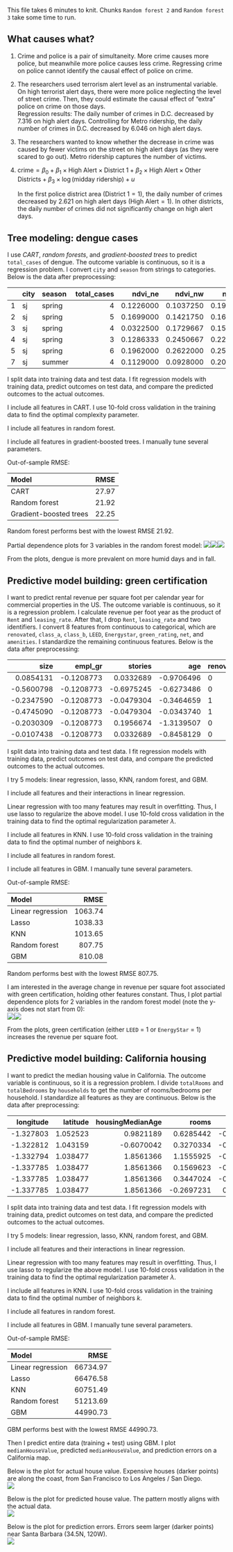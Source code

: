 This file takes 6 minutes to knit. Chunks `Random forest 2` and
`Random forest 3` take some time to run.

## What causes what?

1.  Crime and police is a pair of simultaneity. More crime causes more
    police, but meanwhile more police causes less crime. Regressing
    crime on police cannot identify the causal effect of police on
    crime.

2.  The researchers used terrorism alert level as an instrumental
    variable. On high terrorist alert days, there were more police
    neglecting the level of street crime. Then, they could estimate the
    causal effect of “extra” police on crime on those days.  
    Regression results: The daily number of crimes in D.C. decreased by
    7.316 on high alert days. Controlling for Metro ridership, the daily
    number of crimes in D.C. decreased by 6.046 on high alert days.

3.  The researchers wanted to know whether the decrease in crime was
    caused by fewer victims on the street on high alert days (as they
    were scared to go out). Metro ridership captures the number of
    victims.

4.  
    crime = *β*<sub>0</sub> + *β*<sub>1</sub> × High Alert × District 1 + *β*<sub>2</sub> × High Alert × Other Districts + *β*<sub>3</sub> × log (midday ridership) + *u*
      
    In the first police district area (District 1 = 1), the daily number
    of crimes decreased by 2.621 on high alert days (High Alert = 1). In
    other districts, the daily number of crimes did not significantly
    change on high alert days.

## Tree modeling: dengue cases

I use *CART*, *random forests*, and *gradient-boosted trees* to predict
`total_cases` of dengue. The outcome variable is continuous, so it is a
regression problem. I convert `city` and `season` from strings to
categories. Below is the data after preprocessing:

<table>
<colgroup>
<col style="width: 1%" />
<col style="width: 2%" />
<col style="width: 3%" />
<col style="width: 5%" />
<col style="width: 4%" />
<col style="width: 4%" />
<col style="width: 4%" />
<col style="width: 4%" />
<col style="width: 7%" />
<col style="width: 4%" />
<col style="width: 4%" />
<col style="width: 7%" />
<col style="width: 6%" />
<col style="width: 6%" />
<col style="width: 9%" />
<col style="width: 11%" />
<col style="width: 7%" />
<col style="width: 3%" />
</colgroup>
<thead>
<tr class="header">
<th style="text-align: left;"></th>
<th style="text-align: left;">city</th>
<th style="text-align: left;">season</th>
<th style="text-align: right;">total_cases</th>
<th style="text-align: right;">ndvi_ne</th>
<th style="text-align: right;">ndvi_nw</th>
<th style="text-align: right;">ndvi_se</th>
<th style="text-align: right;">ndvi_sw</th>
<th style="text-align: right;">precipitation_amt</th>
<th style="text-align: right;">air_temp_k</th>
<th style="text-align: right;">avg_temp_k</th>
<th style="text-align: right;">dew_point_temp_k</th>
<th style="text-align: right;">max_air_temp_k</th>
<th style="text-align: right;">min_air_temp_k</th>
<th style="text-align: right;">precip_amt_kg_per_m2</th>
<th style="text-align: right;">relative_humidity_percent</th>
<th style="text-align: right;">specific_humidity</th>
<th style="text-align: right;">tdtr_k</th>
</tr>
</thead>
<tbody>
<tr class="odd">
<td style="text-align: left;">1</td>
<td style="text-align: left;">sj</td>
<td style="text-align: left;">spring</td>
<td style="text-align: right;">4</td>
<td style="text-align: right;">0.1226000</td>
<td style="text-align: right;">0.1037250</td>
<td style="text-align: right;">0.1984833</td>
<td style="text-align: right;">0.1776167</td>
<td style="text-align: right;">12.42</td>
<td style="text-align: right;">297.5729</td>
<td style="text-align: right;">297.7429</td>
<td style="text-align: right;">292.4143</td>
<td style="text-align: right;">299.8</td>
<td style="text-align: right;">295.9</td>
<td style="text-align: right;">32.00</td>
<td style="text-align: right;">73.36571</td>
<td style="text-align: right;">14.01286</td>
<td style="text-align: right;">2.628571</td>
</tr>
<tr class="even">
<td style="text-align: left;">2</td>
<td style="text-align: left;">sj</td>
<td style="text-align: left;">spring</td>
<td style="text-align: right;">5</td>
<td style="text-align: right;">0.1699000</td>
<td style="text-align: right;">0.1421750</td>
<td style="text-align: right;">0.1623571</td>
<td style="text-align: right;">0.1554857</td>
<td style="text-align: right;">22.82</td>
<td style="text-align: right;">298.2114</td>
<td style="text-align: right;">298.4429</td>
<td style="text-align: right;">293.9514</td>
<td style="text-align: right;">300.9</td>
<td style="text-align: right;">296.4</td>
<td style="text-align: right;">17.94</td>
<td style="text-align: right;">77.36857</td>
<td style="text-align: right;">15.37286</td>
<td style="text-align: right;">2.371429</td>
</tr>
<tr class="odd">
<td style="text-align: left;">3</td>
<td style="text-align: left;">sj</td>
<td style="text-align: left;">spring</td>
<td style="text-align: right;">4</td>
<td style="text-align: right;">0.0322500</td>
<td style="text-align: right;">0.1729667</td>
<td style="text-align: right;">0.1572000</td>
<td style="text-align: right;">0.1708429</td>
<td style="text-align: right;">34.54</td>
<td style="text-align: right;">298.7814</td>
<td style="text-align: right;">298.8786</td>
<td style="text-align: right;">295.4343</td>
<td style="text-align: right;">300.5</td>
<td style="text-align: right;">297.3</td>
<td style="text-align: right;">26.10</td>
<td style="text-align: right;">82.05286</td>
<td style="text-align: right;">16.84857</td>
<td style="text-align: right;">2.300000</td>
</tr>
<tr class="even">
<td style="text-align: left;">4</td>
<td style="text-align: left;">sj</td>
<td style="text-align: left;">spring</td>
<td style="text-align: right;">3</td>
<td style="text-align: right;">0.1286333</td>
<td style="text-align: right;">0.2450667</td>
<td style="text-align: right;">0.2275571</td>
<td style="text-align: right;">0.2358857</td>
<td style="text-align: right;">15.36</td>
<td style="text-align: right;">298.9871</td>
<td style="text-align: right;">299.2286</td>
<td style="text-align: right;">295.3100</td>
<td style="text-align: right;">301.4</td>
<td style="text-align: right;">297.0</td>
<td style="text-align: right;">13.90</td>
<td style="text-align: right;">80.33714</td>
<td style="text-align: right;">16.67286</td>
<td style="text-align: right;">2.428571</td>
</tr>
<tr class="odd">
<td style="text-align: left;">5</td>
<td style="text-align: left;">sj</td>
<td style="text-align: left;">spring</td>
<td style="text-align: right;">6</td>
<td style="text-align: right;">0.1962000</td>
<td style="text-align: right;">0.2622000</td>
<td style="text-align: right;">0.2512000</td>
<td style="text-align: right;">0.2473400</td>
<td style="text-align: right;">7.52</td>
<td style="text-align: right;">299.5186</td>
<td style="text-align: right;">299.6643</td>
<td style="text-align: right;">295.8214</td>
<td style="text-align: right;">301.9</td>
<td style="text-align: right;">297.5</td>
<td style="text-align: right;">12.20</td>
<td style="text-align: right;">80.46000</td>
<td style="text-align: right;">17.21000</td>
<td style="text-align: right;">3.014286</td>
</tr>
<tr class="even">
<td style="text-align: left;">7</td>
<td style="text-align: left;">sj</td>
<td style="text-align: left;">summer</td>
<td style="text-align: right;">4</td>
<td style="text-align: right;">0.1129000</td>
<td style="text-align: right;">0.0928000</td>
<td style="text-align: right;">0.2050714</td>
<td style="text-align: right;">0.2102714</td>
<td style="text-align: right;">3.48</td>
<td style="text-align: right;">299.2071</td>
<td style="text-align: right;">299.2214</td>
<td style="text-align: right;">295.8657</td>
<td style="text-align: right;">301.3</td>
<td style="text-align: right;">297.7</td>
<td style="text-align: right;">38.60</td>
<td style="text-align: right;">82.00000</td>
<td style="text-align: right;">17.23429</td>
<td style="text-align: right;">2.042857</td>
</tr>
</tbody>
</table>

I split data into training data and test data. I fit regression models
with training data, predict outcomes on test data, and compare the
predicted outcomes to the actual outcomes.

I include all features in CART. I use 10-fold cross validation in the
training data to find the optimal complexity parameter.

I include all features in random forest.

I include all features in gradient-boosted trees. I manually tune
several parameters.

Out-of-sample RMSE:

<table>
<thead>
<tr class="header">
<th style="text-align: left;">Model</th>
<th style="text-align: right;">RMSE</th>
</tr>
</thead>
<tbody>
<tr class="odd">
<td style="text-align: left;">CART</td>
<td style="text-align: right;">27.97</td>
</tr>
<tr class="even">
<td style="text-align: left;">Random forest</td>
<td style="text-align: right;">21.92</td>
</tr>
<tr class="odd">
<td style="text-align: left;">Gradient-boosted trees</td>
<td style="text-align: right;">22.25</td>
</tr>
</tbody>
</table>

Random forest performs best with the lowest RMSE 21.92.

Partial dependence plots for 3 variables in the random forest model:
![](Exercise-3-Answer_files/figure-markdown_strict/Partial%20dependence%20plots%201-1.png)![](Exercise-3-Answer_files/figure-markdown_strict/Partial%20dependence%20plots%201-2.png)![](Exercise-3-Answer_files/figure-markdown_strict/Partial%20dependence%20plots%201-3.png)

From the plots, dengue is more prevalent on more humid days and in fall.

## Predictive model building: green certification

I want to predict rental revenue per square foot per calendar year for
commercial properties in the US. The outcome variable is continuous, so
it is a regression problem. I calculate revenue per foot year as the
product of `Rent` and `leasing_rate`. After that, I drop `Rent`,
`leasing_rate` and two identifiers. I convert 8 features from continuous
to categorical, which are `renovated`, `class_a`, `class_b`, `LEED`,
`Energystar`, `green_rating`, `net`, and `amenities`. I standardize the
remaining continuous features. Below is the data after preprocessing:

<table>
<colgroup>
<col style="width: 4%" />
<col style="width: 4%" />
<col style="width: 4%" />
<col style="width: 4%" />
<col style="width: 4%" />
<col style="width: 3%" />
<col style="width: 3%" />
<col style="width: 2%" />
<col style="width: 4%" />
<col style="width: 5%" />
<col style="width: 1%" />
<col style="width: 4%" />
<col style="width: 5%" />
<col style="width: 4%" />
<col style="width: 5%" />
<col style="width: 6%" />
<col style="width: 4%" />
<col style="width: 8%" />
<col style="width: 7%" />
<col style="width: 7%" />
</colgroup>
<thead>
<tr class="header">
<th style="text-align: right;">size</th>
<th style="text-align: right;">empl_gr</th>
<th style="text-align: right;">stories</th>
<th style="text-align: right;">age</th>
<th style="text-align: left;">renovated</th>
<th style="text-align: left;">class_a</th>
<th style="text-align: left;">class_b</th>
<th style="text-align: left;">LEED</th>
<th style="text-align: left;">Energystar</th>
<th style="text-align: left;">green_rating</th>
<th style="text-align: left;">net</th>
<th style="text-align: left;">amenities</th>
<th style="text-align: right;">cd_total_07</th>
<th style="text-align: right;">hd_total07</th>
<th style="text-align: right;">total_dd_07</th>
<th style="text-align: right;">Precipitation</th>
<th style="text-align: right;">Gas_Costs</th>
<th style="text-align: right;">Electricity_Costs</th>
<th style="text-align: right;">City_Market_Rent</th>
<th style="text-align: right;">revenue_per_sqft</th>
</tr>
</thead>
<tbody>
<tr class="odd">
<td style="text-align: right;">0.0854131</td>
<td style="text-align: right;">-0.1208773</td>
<td style="text-align: right;">0.0332689</td>
<td style="text-align: right;">-0.9706496</td>
<td style="text-align: left;">0</td>
<td style="text-align: left;">1</td>
<td style="text-align: left;">0</td>
<td style="text-align: left;">0</td>
<td style="text-align: left;">1</td>
<td style="text-align: left;">1</td>
<td style="text-align: left;">0</td>
<td style="text-align: left;">1</td>
<td style="text-align: right;">3.385385</td>
<td style="text-align: right;">-1.698857</td>
<td style="text-align: right;">0.2034667</td>
<td style="text-align: right;">1.031788</td>
<td style="text-align: right;">1.000556</td>
<td style="text-align: right;">-0.2167905</td>
<td style="text-align: right;">0.8732548</td>
<td style="text-align: right;">3523.998</td>
</tr>
<tr class="even">
<td style="text-align: right;">-0.5600798</td>
<td style="text-align: right;">-0.1208773</td>
<td style="text-align: right;">-0.6975245</td>
<td style="text-align: right;">-0.6273486</td>
<td style="text-align: left;">0</td>
<td style="text-align: left;">0</td>
<td style="text-align: left;">1</td>
<td style="text-align: left;">0</td>
<td style="text-align: left;">0</td>
<td style="text-align: left;">0</td>
<td style="text-align: left;">0</td>
<td style="text-align: left;">1</td>
<td style="text-align: right;">3.385385</td>
<td style="text-align: right;">-1.698857</td>
<td style="text-align: right;">0.2034667</td>
<td style="text-align: right;">1.031788</td>
<td style="text-align: right;">1.013709</td>
<td style="text-align: right;">-0.2115382</td>
<td style="text-align: right;">0.8732548</td>
<td style="text-align: right;">2489.590</td>
</tr>
<tr class="odd">
<td style="text-align: right;">-0.2347590</td>
<td style="text-align: right;">-0.1208773</td>
<td style="text-align: right;">-0.0479304</td>
<td style="text-align: right;">-0.3464659</td>
<td style="text-align: left;">1</td>
<td style="text-align: left;">0</td>
<td style="text-align: left;">1</td>
<td style="text-align: left;">0</td>
<td style="text-align: left;">0</td>
<td style="text-align: left;">0</td>
<td style="text-align: left;">0</td>
<td style="text-align: left;">1</td>
<td style="text-align: right;">3.385385</td>
<td style="text-align: right;">-1.698857</td>
<td style="text-align: right;">0.2034667</td>
<td style="text-align: right;">1.031788</td>
<td style="text-align: right;">1.013709</td>
<td style="text-align: right;">-0.2115382</td>
<td style="text-align: right;">0.8732548</td>
<td style="text-align: right;">2962.591</td>
</tr>
<tr class="even">
<td style="text-align: right;">-0.4745090</td>
<td style="text-align: right;">-0.1208773</td>
<td style="text-align: right;">-0.0479304</td>
<td style="text-align: right;">-0.0343740</td>
<td style="text-align: left;">1</td>
<td style="text-align: left;">0</td>
<td style="text-align: left;">1</td>
<td style="text-align: left;">0</td>
<td style="text-align: left;">0</td>
<td style="text-align: left;">0</td>
<td style="text-align: left;">0</td>
<td style="text-align: left;">0</td>
<td style="text-align: right;">3.385385</td>
<td style="text-align: right;">-1.698857</td>
<td style="text-align: right;">0.2034667</td>
<td style="text-align: right;">1.031788</td>
<td style="text-align: right;">1.013709</td>
<td style="text-align: right;">-0.2115382</td>
<td style="text-align: right;">0.8732548</td>
<td style="text-align: right;">3396.400</td>
</tr>
<tr class="odd">
<td style="text-align: right;">-0.2030309</td>
<td style="text-align: right;">-0.1208773</td>
<td style="text-align: right;">0.1956674</td>
<td style="text-align: right;">-1.3139507</td>
<td style="text-align: left;">0</td>
<td style="text-align: left;">1</td>
<td style="text-align: left;">0</td>
<td style="text-align: left;">0</td>
<td style="text-align: left;">0</td>
<td style="text-align: left;">0</td>
<td style="text-align: left;">0</td>
<td style="text-align: left;">1</td>
<td style="text-align: right;">3.385385</td>
<td style="text-align: right;">-1.698857</td>
<td style="text-align: right;">0.2034667</td>
<td style="text-align: right;">1.031788</td>
<td style="text-align: right;">1.013709</td>
<td style="text-align: right;">-0.2115382</td>
<td style="text-align: right;">0.8732548</td>
<td style="text-align: right;">3929.840</td>
</tr>
<tr class="even">
<td style="text-align: right;">-0.0107438</td>
<td style="text-align: right;">-0.1208773</td>
<td style="text-align: right;">0.0332689</td>
<td style="text-align: right;">-0.8458129</td>
<td style="text-align: left;">0</td>
<td style="text-align: left;">1</td>
<td style="text-align: left;">0</td>
<td style="text-align: left;">0</td>
<td style="text-align: left;">0</td>
<td style="text-align: left;">0</td>
<td style="text-align: left;">0</td>
<td style="text-align: left;">1</td>
<td style="text-align: right;">3.385385</td>
<td style="text-align: right;">-1.698857</td>
<td style="text-align: right;">0.2034667</td>
<td style="text-align: right;">1.031788</td>
<td style="text-align: right;">1.013709</td>
<td style="text-align: right;">-0.2115382</td>
<td style="text-align: right;">0.8732548</td>
<td style="text-align: right;">4002.658</td>
</tr>
</tbody>
</table>

I split data into training data and test data. I fit regression models
with training data, predict outcomes on test data, and compare the
predicted outcomes to the actual outcomes.

I try 5 models: linear regression, lasso, KNN, random forest, and GBM.

I include all features and their interactions in linear regression.

Linear regression with too many features may result in overfitting.
Thus, I use lasso to regularize the above model. I use 10-fold cross
validation in the training data to find the optimal regularization
parameter *λ*.

I include all features in KNN. I use 10-fold cross validation in the
training data to find the optimal number of neighbors *k*.

I include all features in random forest.

I include all features in GBM. I manually tune several parameters.

Out-of-sample RMSE:

<table>
<thead>
<tr class="header">
<th style="text-align: left;">Model</th>
<th style="text-align: right;">RMSE</th>
</tr>
</thead>
<tbody>
<tr class="odd">
<td style="text-align: left;">Linear regression</td>
<td style="text-align: right;">1063.74</td>
</tr>
<tr class="even">
<td style="text-align: left;">Lasso</td>
<td style="text-align: right;">1038.33</td>
</tr>
<tr class="odd">
<td style="text-align: left;">KNN</td>
<td style="text-align: right;">1013.65</td>
</tr>
<tr class="even">
<td style="text-align: left;">Random forest</td>
<td style="text-align: right;">807.75</td>
</tr>
<tr class="odd">
<td style="text-align: left;">GBM</td>
<td style="text-align: right;">810.08</td>
</tr>
</tbody>
</table>

Random performs best with the lowest RMSE 807.75.

I am interested in the average change in revenue per square foot
associated with green certification, holding other features constant.
Thus, I plot partial dependence plots for 2 variables in the random
forest model (note the y-axis does not start from 0):  
![](Exercise-3-Answer_files/figure-markdown_strict/Partial%20dependence%20plots%202-1.png)![](Exercise-3-Answer_files/figure-markdown_strict/Partial%20dependence%20plots%202-2.png)

From the plots, green certification (either `LEED` = 1 or `EnergyStar`
= 1) increases the revenue per square foot.

## Predictive model building: California housing

I want to predict the median housing value in California. The outcome
variable is continuous, so it is a regression problem. I divide
`totalRooms` and `totalBedrooms` by `households` to get the number of
rooms/bedrooms per household. I standardize all features as they are
continuous. Below is the data after preprocessing:

<table style="width:100%;">
<colgroup>
<col style="width: 9%" />
<col style="width: 8%" />
<col style="width: 15%" />
<col style="width: 10%" />
<col style="width: 10%" />
<col style="width: 10%" />
<col style="width: 10%" />
<col style="width: 11%" />
<col style="width: 15%" />
</colgroup>
<thead>
<tr class="header">
<th style="text-align: right;">longitude</th>
<th style="text-align: right;">latitude</th>
<th style="text-align: right;">housingMedianAge</th>
<th style="text-align: right;">rooms</th>
<th style="text-align: right;">bedrooms</th>
<th style="text-align: right;">population</th>
<th style="text-align: right;">households</th>
<th style="text-align: right;">medianIncome</th>
<th style="text-align: right;">medianHouseValue</th>
</tr>
</thead>
<tbody>
<tr class="odd">
<td style="text-align: right;">-1.327803</td>
<td style="text-align: right;">1.052523</td>
<td style="text-align: right;">0.9821189</td>
<td style="text-align: right;">0.6285442</td>
<td style="text-align: right;">-0.1537539</td>
<td style="text-align: right;">-0.9744050</td>
<td style="text-align: right;">-0.9770092</td>
<td style="text-align: right;">2.3447090</td>
<td style="text-align: right;">452600</td>
</tr>
<tr class="even">
<td style="text-align: right;">-1.322812</td>
<td style="text-align: right;">1.043159</td>
<td style="text-align: right;">-0.6070042</td>
<td style="text-align: right;">0.3270334</td>
<td style="text-align: right;">-0.2633294</td>
<td style="text-align: right;">0.8614180</td>
<td style="text-align: right;">1.6699206</td>
<td style="text-align: right;">2.3321815</td>
<td style="text-align: right;">358500</td>
</tr>
<tr class="odd">
<td style="text-align: right;">-1.332794</td>
<td style="text-align: right;">1.038477</td>
<td style="text-align: right;">1.8561366</td>
<td style="text-align: right;">1.1555925</td>
<td style="text-align: right;">-0.0490152</td>
<td style="text-align: right;">-0.8207575</td>
<td style="text-align: right;">-0.8436165</td>
<td style="text-align: right;">1.7826562</td>
<td style="text-align: right;">352100</td>
</tr>
<tr class="even">
<td style="text-align: right;">-1.337785</td>
<td style="text-align: right;">1.038477</td>
<td style="text-align: right;">1.8561366</td>
<td style="text-align: right;">0.1569623</td>
<td style="text-align: right;">-0.0498317</td>
<td style="text-align: right;">-0.7660095</td>
<td style="text-align: right;">-0.7337637</td>
<td style="text-align: right;">0.9329449</td>
<td style="text-align: right;">341300</td>
</tr>
<tr class="odd">
<td style="text-align: right;">-1.337785</td>
<td style="text-align: right;">1.038477</td>
<td style="text-align: right;">1.8561366</td>
<td style="text-align: right;">0.3447024</td>
<td style="text-align: right;">-0.0329051</td>
<td style="text-align: right;">-0.7598283</td>
<td style="text-align: right;">-0.6291419</td>
<td style="text-align: right;">-0.0128807</td>
<td style="text-align: right;">342200</td>
</tr>
<tr class="even">
<td style="text-align: right;">-1.337785</td>
<td style="text-align: right;">1.038477</td>
<td style="text-align: right;">1.8561366</td>
<td style="text-align: right;">-0.2697231</td>
<td style="text-align: right;">0.0146690</td>
<td style="text-align: right;">-0.8940491</td>
<td style="text-align: right;">-0.8017678</td>
<td style="text-align: right;">0.0874445</td>
<td style="text-align: right;">269700</td>
</tr>
</tbody>
</table>

I split data into training data and test data. I fit regression models
with training data, predict outcomes on test data, and compare the
predicted outcomes to the actual outcomes.

I try 5 models: linear regression, lasso, KNN, random forest, and GBM.

I include all features and their interactions in linear regression.

Linear regression with too many features may result in overfitting.
Thus, I use lasso to regularize the above model. I use 10-fold cross
validation in the training data to find the optimal regularization
parameter *λ*.

I include all features in KNN. I use 10-fold cross validation in the
training data to find the optimal number of neighbors *k*.

I include all features in random forest.

I include all features in GBM. I manually tune several parameters.

Out-of-sample RMSE:

<table>
<thead>
<tr class="header">
<th style="text-align: left;">Model</th>
<th style="text-align: right;">RMSE</th>
</tr>
</thead>
<tbody>
<tr class="odd">
<td style="text-align: left;">Linear regression</td>
<td style="text-align: right;">66734.97</td>
</tr>
<tr class="even">
<td style="text-align: left;">Lasso</td>
<td style="text-align: right;">66476.58</td>
</tr>
<tr class="odd">
<td style="text-align: left;">KNN</td>
<td style="text-align: right;">60751.49</td>
</tr>
<tr class="even">
<td style="text-align: left;">Random forest</td>
<td style="text-align: right;">51213.69</td>
</tr>
<tr class="odd">
<td style="text-align: left;">GBM</td>
<td style="text-align: right;">44990.73</td>
</tr>
</tbody>
</table>

GBM performs best with the lowest RMSE 44990.73.

Then I predict entire data (training + test) using GBM. I plot
`medianHouseValue`, predicted `medianHouseValue`, and prediction errors
on a California map.

Below is the plot for actual house value. Expensive houses (darker
points) are along the coast, from San Francisco to Los Angeles / San
Diego.  
![](Exercise-3-Answer_files/figure-markdown_strict/Map%20plot%20Real%20data-1.png)

Below is the plot for predicted house value. The pattern mostly aligns
with the actual data.  
![](Exercise-3-Answer_files/figure-markdown_strict/Map%20plot%20Prediction-1.png)

Below is the plot for prediction errors. Errors seem larger (darker
points) near Santa Barbara (34.5N, 120W).  
![](Exercise-3-Answer_files/figure-markdown_strict/Map%20plot%20Error-1.png)
